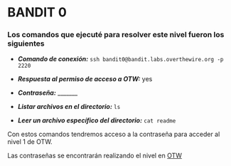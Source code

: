 # BANDIT 0

### Los comandos que ejecuté para resolver este nivel fueron los siguientes

- **_Comando de conexión:_** `ssh bandit0@bandit.labs.overthewire.org -p 2220`

- **_Respuesta al permiso de acceso a OTW:_** yes

- **_Contraseña:_** _______

- **_Listar archivos en el directorio:_** `ls`

- **_Leer un archivo específico del directorio:_** `cat readme`

Con estos comandos tendremos acceso a la contraseña para acceder al nivel 1 de OTW.

Las contraseñas se encontrarán realizando el nivel en [OTW][1]

[1]: https://overthewire.org/wargames/bandit/bandit0.html

